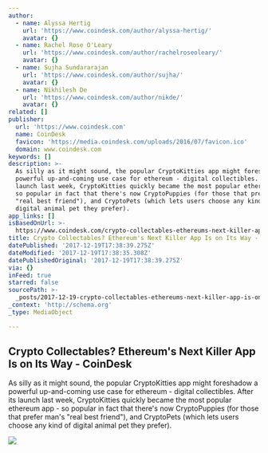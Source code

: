 ```yaml
---
author:
  - name: Alyssa Hertig
    url: 'https://www.coindesk.com/author/alyssa-hertig/'
    avatar: {}
  - name: Rachel Rose O'Leary
    url: 'https://www.coindesk.com/author/rachelroseoleary/'
    avatar: {}
  - name: Sujha Sundararajan
    url: 'https://www.coindesk.com/author/sujha/'
    avatar: {}
  - name: Nikhilesh De
    url: 'https://www.coindesk.com/author/nikde/'
    avatar: {}
related: []
publisher:
  url: 'https://www.coindesk.com'
  name: CoinDesk
  favicon: 'https://media.coindesk.com/uploads/2016/07/favicon.ico'
  domain: www.coindesk.com
keywords: []
description: >-
  As silly as it might sound, the popular CryptoKitties app might foreshadow a
  powerful up-and-coming use case for ethereum - digital collectibles. After its
  launch last week, CryptoKitties quickly became the most popular ethereum app -
  so popular in fact that there's now CryptoPuppies (for those that prefer man's
  "real best friend"), and CryptoPets (which lets users choose any kind of
  digital animal pet they prefer).
app_links: []
isBasedOnUrl: >-
  https://www.coindesk.com/crypto-collectables-ethereums-next-killer-app-is-on-its-way/
title: Crypto Collectables? Ethereum's Next Killer App Is on Its Way - CoinDesk
datePublished: '2017-12-19T17:38:39.275Z'
dateModified: '2017-12-19T17:38:35.308Z'
datePublishedOriginal: '2017-12-19T17:38:39.275Z'
via: {}
inFeed: true
starred: false
sourcePath: >-
  _posts/2017-12-19-crypto-collectables-ethereums-next-killer-app-is-on-its-wa.md
_context: 'http://schema.org'
_type: MediaObject

---
```

<article style=""><h1>Crypto Collectables? Ethereum's Next Killer App Is on Its Way - CoinDesk</h1><p>As silly as it might sound, the popular CryptoKitties app might foreshadow a powerful up-and-coming use case for ethereum - digital collectibles. After its launch last week, CryptoKitties quickly became the most popular ethereum app - so popular in fact that there's now CryptoPuppies (for those that prefer man's "real best friend"), and CryptoPets (which lets users choose any kind of digital animal pet they prefer).</p><img src="https://media.coindesk.com/uploads/2017/12/pokemon-toys-e1513106426589.jpg" /></article>